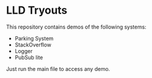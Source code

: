 # LLD Tryouts

This repository contains demos of the following systems:

- Parking System
- StackOverflow
- Logger
- PubSub lite


Just run the main file to access any demo.
